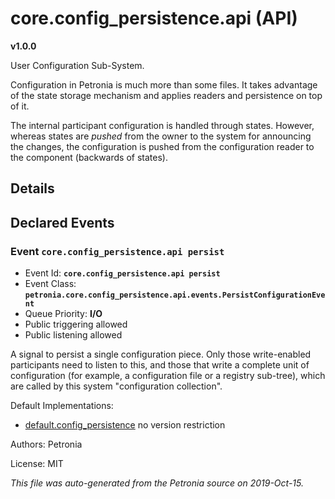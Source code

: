 # core.config_persistence.api (API)
**v1.0.0**

User Configuration Sub-System.

Configuration in Petronia is much more than some files.  It takes advantage of the state storage mechanism and applies readers and persistence on top of it.

The internal participant configuration is handled through states. However, whereas states are *pushed* from the owner to the system for announcing the changes, the configuration is pushed from the configuration reader to the component (backwards of states).

## Details




## Declared Events


### Event `core.config_persistence.api persist`

* Event Id: **`core.config_persistence.api persist`**
* Event Class: **`petronia.core.config_persistence.api.events.PersistConfigurationEvent`**
* Queue Priority: **I/O**
* Public triggering allowed
* Public listening allowed

A signal to persist a single configuration piece.  Only those write-enabled participants need to listen to this, and those that write a complete unit of configuration (for example, a configuration file or a registry sub-tree), which are called by this system "configuration collection".





Default Implementations:
* [default.config_persistence](default.config_persistence.md)
  no version restriction


Authors: Petronia

License: MIT

*This file was auto-generated from the Petronia source on 2019-Oct-15.*
